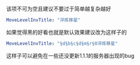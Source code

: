 该项不可为空且建议不要过于简单越复杂越好

```yaml line-numbers
MoveLevelInvTitle: "淬炼移星"
```

如果觉得黑的好看也就是默认效果建议改为这样子的

```yaml line-numbers
MoveLevelInvTitle: "§d§b§c§d§m§r§0淬炼移星"
```

这样子可以避免在一些还没更新1.1.1的服务器出现的bug